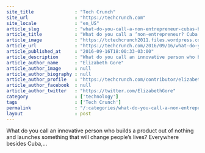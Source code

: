 ```yaml
---
site_title               : "Tech Crunch"
site_url                 : "https://techcrunch.com"
site_locale              : "en_US"
article_slug             : "what-do-you-call-a-non-entrepreneur-cubas-best-hackers"
article_title            : "What do you call a ‘non-entrepreneur? Cuba’s best hackers"
article_image            : "https://tctechcrunch2011.files.wordpress.com/2014/04/5215222441_f70b94eeb1_b.jpg?w=764&h=400&crop=1"
article_url              : "https://techcrunch.com/2016/09/16/what-do-you-call-a-non-entrepreneur-cubas-best-hackers/"
article_published_at     : "2016-09-16T18:00:33-03:00"
article_description      : "What do you call an innovative person who builds a product out of nothing and launches something that will change people’s lives? Everywhere besides Cuba,..."
article_author_name      : "Elizabeth Gore"
article_author_image     : null
article_author_biography : null
article_author_profile   : "https://techcrunch.com/contributor/elizabeth-gore/"
article_author_facebook  : null
article_author_twitter   : "https://twitter.com/ElizabethGore"
category                 : ['technology']
tags                     : ['Tech Crunch']
permalink                : "/:categories/what-do-you-call-a-non-entrepreneur-cubas-best-hackers/"
layout                   : post
---
```


What do you call an innovative person who builds a product out of nothing and launches something that will change people’s lives? Everywhere besides Cuba,...
